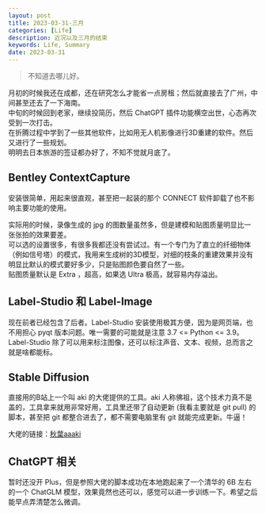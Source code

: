 ```yaml
---
layout: post
title: 2023-03-31-三月
categories: [Life]
description: 近况以及三月的结束
keywords: Life, Summary
date: 2023-03-31
---
```


> 不知道去哪儿好。

月初的时候我还在成都，还在研究怎么才能省一点房租；然后就直接去了广州，中间甚至还去了一下海南。    
中旬的时候回到老家，继续投简历，然后 ChatGPT 插件功能横空出世，心态再次受到一次打击。    
在折腾过程中学到了一些其他软件，比如用无人机影像进行3D重建的软件。然后又进行了一些规划。    
明明去日本旅游的签证都办好了，不知不觉就月底了。   

## Bentley ContextCapture

安装很简单，用起来很直观，甚至把一起装的那个 CONNECT 软件卸载了也不影响主要功能的使用。   

实际用的时候，录像生成的 jpg 的图数量虽然多，但是建模和贴图质量明显比一张张拍的效果要差。    
可以选的设置很多，有很多我都还没有尝试过。有一个专门为了直立的纤细物体（例如信号塔）的模式，我用来生成树的3D模型，对细的枝条的重建效果并没有明显比默认的模式要好多少，只是贴图颜色要自然了一些。   
贴图质量默认是 Extra ，超高，如果选 Ultra 极高，就容易内存溢出。    

## Label-Studio 和 Label-Image

现在前者已经包含了后者。Label-Studio 安装使用极其方便，因为是网页端，也不用担心 pyqt 版本问题。唯一需要的可能就是注意 3.7 <= Python <= 3.9。   
Label-Studio 除了可以用来标注图像，还可以标注声音、文本、视频，总而言之就是啥都能标。  

## Stable Diffusion 

直接用的B站上一个叫 aki 的大佬提供的工具。aki 人称佛祖，这个技术力真不是盖的，工具拿来就用非常好用，工具里还带了自动更新 (我看主要就是 git pull) 的脚本，甚至把 git 都整合进去了，都不需要电脑里有 git 就能完成更新。牛逼！

大佬的链接：[秋葉aaaki](https://space.bilibili.com/12566101)

## ChatGPT 相关

暂时还没开 Plus，但是参照大佬的脚本成功在本地跑起来了一个清华的 6B 左右的一个 ChatGLM 模型，效果竟然也还可以，感觉可以进一步训练一下。希望之后能早点弄清楚怎么微调。


